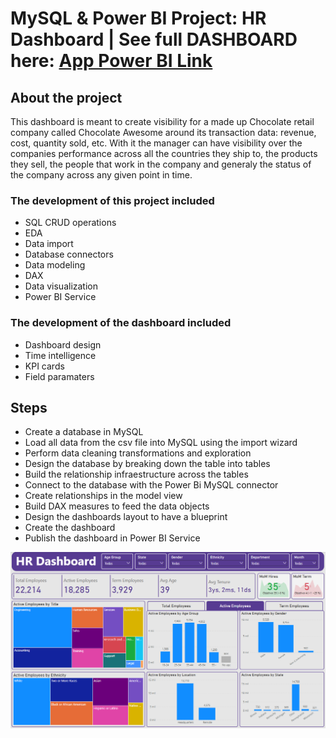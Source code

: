 # MySQL & Power BI Project: HR Dashboard | See full DASHBOARD here: [App Power BI Link](https://app.powerbi.com/reportEmbed?reportId=a2dbd107-8117-4ecd-9c45-aa313c6d0d5f&autoAuth=true&ctid=616855e8-4a81-40b0-9bb9-10afe4e00966)

## About the project
This dashboard is meant to create visibility for a made up Chocolate retail company called Chocolate Awesome around its transaction data: revenue, cost, quantity sold, etc. With it the manager can have visibility over the companies performance across all the countries they ship to, the products they sell, the people that work in the company and generaly the status of the company across any given point in time.

### The development of this project included
- SQL CRUD operations
- EDA
- Data import
- Database connectors
- Data modeling
- DAX
- Data visualization
- Power BI Service

### The development of the dashboard included
- Dashboard design
- Time intelligence
- KPI cards
- Field paramaters

## Steps
- Create a database in MySQL
- Load all data from the csv file into MySQL using the import wizard
- Perform data cleaning transformations and exploration
- Design the database by breaking down the table into tables
- Build the relationship infraestructure across the tables
- Connect to the database with the Power Bi MySQL connector
- Create relationships in the model view
- Build DAX measures to feed the data objects
- Design the dashboards layout to have a blueprint
- Create the dashboard
- Publish the dashboard in Power BI Service

![Portfolio Dashboard](dashboard.png)
